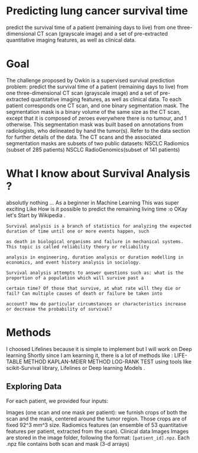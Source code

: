 # Predicting lung cancer survival time
predict the survival time of a patient (remaining days to live) from one three-dimensional CT scan (grayscale image) and a set of pre-extracted quantitative imaging features, as well as clinical data.
# Goal
The challenge proposed by Owkin is a supervised survival prediction problem: predict the survival time of a patient (remaining days to live) from one three-dimensional CT scan (grayscale image) and a set of pre-extracted quantitative imaging features, as well as clinical data. To each patient corresponds one CT scan, and one binary segmentation mask. The segmentation mask is a binary volume of the same size as the CT scan, except that it is composed of zeroes everywhere there is no tumour, and 1 otherwise. This segmentation mask was built based on annotations from radiologists, who delineated by hand the tumor(s). Refer to the data section for further details of the data. The CT scans and the associated segmentation masks are subsets of two public datasets:
NSCLC Radiomics (subset of 285 patients)
NSCLC RadioGenomics(subset of 141 patients)
# What I know about Survival Analysis ?
absolutly nothing ... As a beginner in Machine Learning This was super exciting Like How is it possible to predict the remaining living time :o OKay let's Start by Wikipedia .
 ```  
 Survival analysis is a branch of statistics for analyzing the expected duration of time until one or more events happen, such 
 
 as death in biological organisms and failure in mechanical systems. This topic is called reliability theory or reliability 
 
 analysis in engineering, duration analysis or duration modelling in economics, and event history analysis in sociology. 
 
 Survival analysis attempts to answer questions such as: what is the proportion of a population which will survive past a 
 
certain time? Of those that survive, at what rate will they die or fail? Can multiple causes of death or failure be taken into
 
 account? How do particular circumstances or characteristics increase or decrease the probability of survival? 
 ```
# Methods 
 I choosed Lifelines because it is simple to implement but I will work on Deep learning Shortly since I am kearning it,
there is a lot of methods like  :
     LIFE-TABLE METHOD 
     KAPLAN-MEIER METHOD
     LOG-RANK TEST
using tools like scikit-Survival library, Lifelines or Deep learning Models .
## Exploring Data 
For each patient, we provided four inputs:

Images (one scan and one mask per patient): we furnish crops of both the scan and the mask, centered around the tumor region. Those crops are of fixed 92^3 mm^3 size.
Radiomics features (an ensemble of 53 quantitative features per patient, extracted from the scan).
Clinical data
Images
Images are stored in the image folder, following the format: `[patient_id].npz`. Each .npz file contains both scan and mask (3-d arrays)
